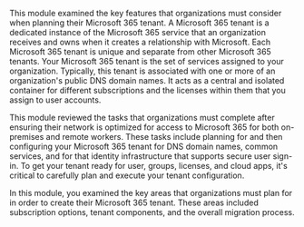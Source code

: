 This module examined the key features that organizations must consider when planning their Microsoft 365 tenant. A Microsoft 365 tenant is a dedicated instance of the Microsoft 365 service that an organization receives and owns when it creates a relationship with Microsoft. Each Microsoft 365 tenant is unique and separate from other Microsoft 365 tenants. Your Microsoft 365 tenant is the set of services assigned to your organization. Typically, this tenant is associated with one or more of an organization's public DNS domain names. It acts as a central and isolated container for different subscriptions and the licenses within them that you assign to user accounts.

This module reviewed the tasks that organizations must complete after ensuring their network is optimized for access to Microsoft 365 for both on-premises and remote workers. These tasks include planning for and then configuring your Microsoft 365 tenant for DNS domain names, common services, and for that identity infrastructure that supports secure user sign-in. To get your tenant ready for user, groups, licenses, and cloud apps, it's critical to carefully plan and execute your tenant configuration.

In this module, you examined the key areas that organizations must plan for in order to create their Microsoft 365 tenant. These areas included subscription options, tenant components, and the overall migration process.
